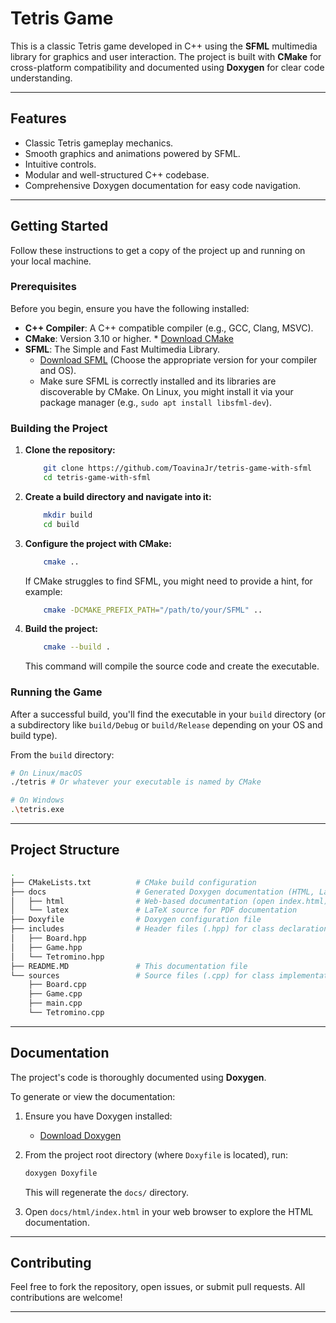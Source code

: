 # Tetris Game

This is a classic Tetris game developed in C++ using the **SFML** multimedia library for graphics and user interaction. The project is built with **CMake** for cross-platform compatibility and documented using **Doxygen** for clear code understanding.

-----

## Features

* Classic Tetris gameplay mechanics.
* Smooth graphics and animations powered by SFML.
* Intuitive controls.
* Modular and well-structured C++ codebase.
* Comprehensive Doxygen documentation for easy code navigation.

-----

## Getting Started

Follow these instructions to get a copy of the project up and running on your local machine.

### Prerequisites

Before you begin, ensure you have the following installed:

* **C++ Compiler**: A C++ compatible compiler (e.g., GCC, Clang, MSVC).
* **CMake**: Version 3.10 or higher.
      * [Download CMake](https://cmake.org/download/)
* **SFML**: The Simple and Fast Multimedia Library.
  * [Download SFML](https://www.sfml-dev.org/download/) (Choose the appropriate version for your compiler and OS).
  * Make sure SFML is correctly installed and its libraries are discoverable by CMake. On Linux, you might install it via your package manager (e.g., `sudo apt install libsfml-dev`).

### Building the Project

1. **Clone the repository:**

    ```bash
        git clone https://github.com/ToavinaJr/tetris-game-with-sfml
        cd tetris-game-with-sfml
    ```

2. **Create a build directory and navigate into it:**

    ```bash
        mkdir build
        cd build
    ```

3. **Configure the project with CMake:**

    ```bash
        cmake ..
    ```

    If CMake struggles to find SFML, you might need to provide a hint, for example:

    ```bash
        cmake -DCMAKE_PREFIX_PATH="/path/to/your/SFML" ..
    ```

4. **Build the project:**

    ```bash
        cmake --build .
    ```

    This command will compile the source code and create the executable.

### Running the Game

After a successful build, you'll find the executable in your `build` directory (or a subdirectory like `build/Debug` or `build/Release` depending on your OS and build type).

From the `build` directory:

```bash
# On Linux/macOS
./tetris # Or whatever your executable is named by CMake

# On Windows
.\tetris.exe
```

-----

## Project Structure

```bash
.
├── CMakeLists.txt          # CMake build configuration
├── docs                    # Generated Doxygen documentation (HTML, LaTeX)
│   ├── html                # Web-based documentation (open index.html)
│   └── latex               # LaTeX source for PDF documentation
├── Doxyfile                # Doxygen configuration file
├── includes                # Header files (.hpp) for class declarations
│   ├── Board.hpp
│   ├── Game.hpp
│   └── Tetromino.hpp
├── README.MD               # This documentation file
└── sources                 # Source files (.cpp) for class implementations
    ├── Board.cpp
    ├── Game.cpp
    ├── main.cpp
    └── Tetromino.cpp
```

-----

## Documentation

The project's code is thoroughly documented using **Doxygen**.

To generate or view the documentation:

1. Ensure you have Doxygen installed:
      * [Download Doxygen](https://www.doxygen.nl/download.html)
2. From the project root directory (where `Doxyfile` is located), run:

    ```bash
    doxygen Doxyfile
    ```

    This will regenerate the `docs/` directory.
3. Open `docs/html/index.html` in your web browser to explore the HTML documentation.

-----

## Contributing

Feel free to fork the repository, open issues, or submit pull requests. All contributions are welcome\!

-----
